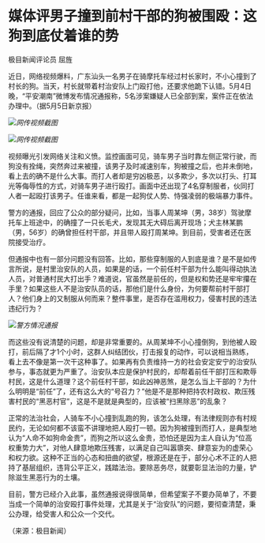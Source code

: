 # 媒体评男子撞到前村干部的狗被围殴：这狗到底仗着谁的势

极目新闻评论员 屈旌

近日，网络视频爆料，广东汕头一名男子在骑摩托车经过村长家时，不小心撞到了村长的狗。当天，村长就带着村治安队上门殴打他，还要求他跪下认错。5月4日晚，“平安潮南”微博发布情况通报称，5名涉案嫌疑人已全部到案，案件正在依法办理中。（据5月5日新京报）

![](https://inews.gtimg.com/om_bt/OVfCZCezfF7X4nygU-iVRxxV0hEgs4WwbYUqMBS95oUrwAA/1000)_网传视频截图_

![](https://inews.gtimg.com/om_bt/OOpJc5C88yJrK4ld61gt120ANugiDEcC9AN34Ipd_6-n8AA/1000)_网传视频截图_

视频曝光引发网络关注和义愤。监控画面可见，骑车男子当时靠左侧正常行驶，而狗没有拴绳，突然奔过来被撞，该男子及时减速别车，狗被撞之后，也并未倒地，看上去的确不是什么大事。而打人者却是穷凶极恶，以多欺少，多次以打头、打耳光等侮辱性的方式，对骑车男子进行殴打。画面中还出现了4名穿制服者，伙同打人者一起殴打该男子。任谁来看，都是一起狗仗人势、恃强凌弱的极端暴力事件。

警方的通报，回应了公众的部分疑问，比如，当事人周某坤（男，38岁）驾驶摩托车上班途中，的确撞了一只长毛犬，发现其无大碍后离开现场；犬主林某鹏（男，56岁）的确曾担任村干部，并且带人殴打周某坤。到目前，受害者还在医院接受治疗。

但通报中也有一部分问题没有回答。比如，那些穿制服的人到底是谁？是不是如传言所说，是村里治安队的人员，如果是的话，一个前任村干部为什么能叫得动执法人员，对普通村民大打出手？难道说，官虽然是前任的，但是权和势还是牢牢攥在手里？如果这些人不是治安队员的话，那他们是什么身份，为何要帮前村干部打人？他们身上的又制服从何而来？整件事里，是否存在滥用权力，侵害村民的违法违纪行为？

![](https://inews.gtimg.com/om_bt/O8Uwivlm4AZI-Z_xyWu2H7Yr7E3yfCxaYq4cSp7XHTldoAA/1000)_警方情况通报_

而这些没有说清楚的问题，却是非常重要的。从周某坤不小心撞倒狗，到他被人殴打，前后隔了才1个小时，这群人纠结团伙，打击报复的动作，可以说相当熟练，看上去不像是第一次干这种事了。如果再有负责维持一方的社会安定安宁的治安队参与，事态就更为严重了。治安队本应是保护村民的，却帮着前任干部打压和欺辱村民，这是什么道理？这个前任村干部，如此凶神恶煞，是怎么当上干部的？为什么明明是“前任”了，还有这么大的“号召力？”他是不是那种把持农村政权、欺压残害村民的“黑恶村官”，这是不是就是典型的，应该被“扫黑除恶”的乱象？

正常的法治社会，人骑车不小心撞到乱跑的狗，该怎么处理，有法律规则亦有村规民约，无论如何都不该蛮不讲理地把人殴打一顿。因为狗被撞到而打人，是典型地认为“人命不如狗命金贵”，而狗之所以这么金贵，恐怕还是因为主人自认为“位高权重势力大”，对他人肆意地欺压残害，以满足自己叫嚣隳突、肆意妄为的虚荣心和权力欲。这种不正当的心态和扭曲的欲望，根源还是在于，部分心术不正的人把持了基层组织，违背公平正义，践踏法治。要除恶务尽，就要彰显法治的力量，铲除滋生黑恶行为的土壤。

目前，警方已经介入此事，虽然通报说得很简单，但希望案子不要办简单了，不要当成一个简单的治安殴打事件处理，尤其是关于“治安队”的问题，要彻查清楚，秉公办理，给受害人和公众一个交代。

（来源：极目新闻）

